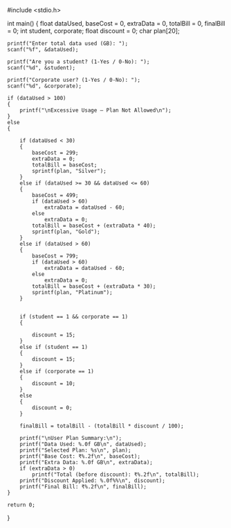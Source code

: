 #include <stdio.h>

int main()
{
    float dataUsed, baseCost = 0, extraData = 0, totalBill = 0, finalBill = 0;
    int student, corporate;
    float discount = 0;
    char plan[20];

    printf("Enter total data used (GB): ");
    scanf("%f", &dataUsed);

    printf("Are you a student? (1-Yes / 0-No): ");
    scanf("%d", &student);

    printf("Corporate user? (1-Yes / 0-No): ");
    scanf("%d", &corporate);

    if (dataUsed > 100)
    {
        printf("\nExcessive Usage – Plan Not Allowed\n");
    }
    else
    {

        if (dataUsed < 30)
        {
            baseCost = 299;
            extraData = 0;
            totalBill = baseCost;
            sprintf(plan, "Silver");
        }
        else if (dataUsed >= 30 && dataUsed <= 60)
        {
            baseCost = 499;
            if (dataUsed > 60)
                extraData = dataUsed - 60;
            else
                extraData = 0;
            totalBill = baseCost + (extraData * 40);
            sprintf(plan, "Gold");
        }
        else if (dataUsed > 60)
        {
            baseCost = 799;
            if (dataUsed > 60)
                extraData = dataUsed - 60;
            else
                extraData = 0;
            totalBill = baseCost + (extraData * 30);
            sprintf(plan, "Platinum");
        }


        if (student == 1 && corporate == 1)
        {

            discount = 15;
        }
        else if (student == 1)
        {
            discount = 15;
        }
        else if (corporate == 1)
        {
            discount = 10;
        }
        else
        {
            discount = 0;
        }

        finalBill = totalBill - (totalBill * discount / 100);

        printf("\nUser Plan Summary:\n");
        printf("Data Used: %.0f GB\n", dataUsed);
        printf("Selected Plan: %s\n", plan);
        printf("Base Cost: ₹%.2f\n", baseCost);
        printf("Extra Data: %.0f GB\n", extraData);
        if (extraData > 0)
            printf("Total (before discount): ₹%.2f\n", totalBill);
        printf("Discount Applied: %.0f%%\n", discount);
        printf("Final Bill: ₹%.2f\n", finalBill);
    }

    return 0;
}
